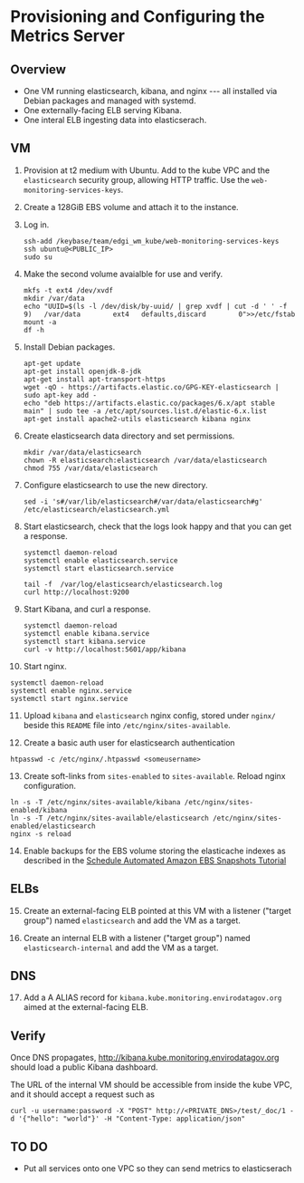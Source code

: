# Provisioning and Configuring the Metrics Server

## Overview

* One VM running elasticsearch, kibana, and nginx --- all installed via Debian
  packages and managed with systemd.
* One externally-facing ELB serving Kibana.
* One interal ELB ingesting data into elasticserach. 

## VM

1. Provision at t2 medium with Ubuntu. Add to the kube VPC and the
   ``elasticsearch`` security group, allowing HTTP traffic. Use the
   ``web-monitoring-services-keys``.

2. Create a 128GiB EBS volume and attach it to the instance.

3. Log in.

   ```
   ssh-add /keybase/team/edgi_wm_kube/web-monitoring-services-keys
   ssh ubuntu@<PUBLIC_IP>
   sudo su
   ```

4. Make the second volume avaialble for use and verify.
   ```
   mkfs -t ext4 /dev/xvdf
   mkdir /var/data
   echo "UUID=$(ls -l /dev/disk/by-uuid/ | grep xvdf | cut -d ' ' -f 9)   /var/data        ext4   defaults,discard        0">>/etc/fstab
   mount -a
   df -h
   ```

5. Install Debian packages.

   ```
   apt-get update
   apt-get install openjdk-8-jdk
   apt-get install apt-transport-https
   wget -qO - https://artifacts.elastic.co/GPG-KEY-elasticsearch | sudo apt-key add -
   echo "deb https://artifacts.elastic.co/packages/6.x/apt stable main" | sudo tee -a /etc/apt/sources.list.d/elastic-6.x.list
   apt-get install apache2-utils elasticsearch kibana nginx
   ```

6. Create elasticsearch data directory and set permissions.

   ```
   mkdir /var/data/elasticsearch
   chown -R elasticsearch:elasticsearch /var/data/elasticsearch
   chmod 755 /var/data/elasticsearch
   ```

7. Configure elasticsearch to use the new directory.

   ```
   sed -i 's#/var/lib/elasticsearch#/var/data/elasticsearch#g' /etc/elasticsearch/elasticsearch.yml
   ```


8. Start elasticsearch, check that the logs look happy and that you can get a
   response.

   ```
   systemctl daemon-reload
   systemctl enable elasticsearch.service
   systemctl start elasticsearch.service

   tail -f  /var/log/elasticsearch/elasticsearch.log 
   curl http://localhost:9200
   ```

9. Start Kibana, and curl a response.

   ```
   systemctl daemon-reload
   systemctl enable kibana.service
   systemctl start kibana.service
   curl -v http://localhost:5601/app/kibana
   ```

10. Start nginx.

   ```
   systemctl daemon-reload
   systemctl enable nginx.service
   systemctl start nginx.service
   ```

11. Upload ``kibana`` and ``elasticsearch`` nginx config, stored under ``nginx/``
   beside this ``README`` file into ``/etc/nginx/sites-available``.

12. Create a basic auth user for elasticsearch authentication

   ```
   htpasswd -c /etc/nginx/.htpasswd <someusername>
   ```

13. Create soft-links from ``sites-enabled`` to ``sites-available``. Reload nginx
   configuration.


   ```
   ln -s -T /etc/nginx/sites-available/kibana /etc/nginx/sites-enabled/kibana
   ln -s -T /etc/nginx/sites-available/elasticsearch /etc/nginx/sites-enabled/elasticsearch
   nginx -s reload
   ```

14. Enable backups for the EBS volume storing the elasticache indexes as described in the [Schedule Automated Amazon EBS Snapshots Tutorial](https://docs.aws.amazon.com/AmazonCloudWatch/latest/events/TakeScheduledSnapshot.html)

## ELBs

15. Create an external-facing ELB pointed at this VM with a  listener ("target
   group") named ``elasticsearch`` and add the VM as a target.

16. Create an internal ELB with a listener ("target group") named
   ``elasticsearch-internal`` and add the VM as a target.

## DNS

17. Add a A ALIAS record for ``kibana.kube.monitoring.envirodatagov.org`` aimed
   at the external-facing ELB.

## Verify

Once DNS propagates, http://kibana.kube.monitoring.envirodatagov.org should load
a public Kibana dashboard.

The URL of the internal VM should be accessible from inside the kube VPC, and it
should accept a request such as

```
curl -u username:password -X "POST" http://<PRIVATE_DNS>/test/_doc/1 -d '{"hello": "world"}' -H "Content-Type: application/json" 
```

## TO DO

* Put all services onto one VPC so they can send metrics to elasticserach
